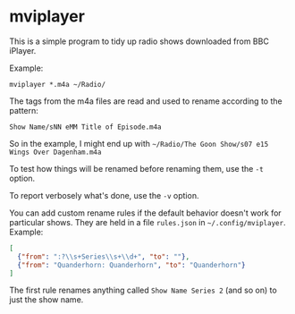 
# mviplayer

This is a simple program to tidy up radio shows downloaded from BBC iPlayer.

Example:

    mviplayer *.m4a ~/Radio/

The tags from the m4a files are read and used to rename according to the pattern:

    Show Name/sNN eMM Title of Episode.m4a

So in the example, I might end up with `~/Radio/The Goon Show/s07 e15 Wings Over Dagenham.m4a`

To test how things will be renamed before renaming them, use the `-t` option.

To report verbosely what's done, use the `-v` option.

You can add custom rename rules if the default behavior doesn't work for particular shows. They are held in a file `rules.json` in `~/.config/mviplayer`. Example:

```json
[
  {"from": ":?\\s+Series\\s+\\d+", "to": ""},
  {"from": "Quanderhorn: Quanderhorn", "to": "Quanderhorn"}
]
```

The first rule renames anything called `Show Name Series 2` (and so on) to just the show name.
